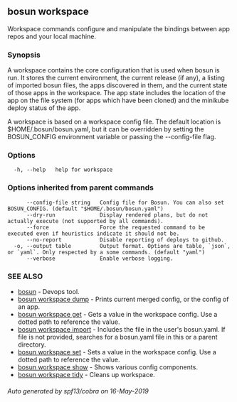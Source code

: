 ## bosun workspace

Workspace commands configure and manipulate the bindings between app repos and your local machine.

### Synopsis

A workspace contains the core configuration that is used when bosun is run.
It stores the current environment, the current release (if any), a listing of imported bosun files,
the apps discovered in them, and the current state of those apps in the workspace.
The app state includes the location of the app on the file system (for apps which have been cloned)
and the minikube deploy status of the app.

A workspace is based on a workspace config file. The default location is $HOME/.bosun/bosun.yaml,
but it can be overridden by setting the BOSUN_CONFIG environment variable or passing the --config-file flag.

### Options

```
  -h, --help   help for workspace
```

### Options inherited from parent commands

```
      --config-file string   Config file for Bosun. You can also set BOSUN_CONFIG. (default "$HOME/.bosun/bosun.yaml")
      --dry-run              Display rendered plans, but do not actually execute (not supported by all commands).
      --force                Force the requested command to be executed even if heuristics indicate it should not be.
      --no-report            Disable reporting of deploys to github.
  -o, --output table         Output format. Options are table, `json`, or `yaml`. Only respected by a some commands. (default "yaml")
      --verbose              Enable verbose logging.
```

### SEE ALSO

* [bosun](bosun.md)	 - Devops tool.
* [bosun workspace dump](bosun_workspace_dump.md)	 - Prints current merged config, or the config of an app.
* [bosun workspace get](bosun_workspace_get.md)	 - Gets a value in the workspace config. Use a dotted path to reference the value.
* [bosun workspace import](bosun_workspace_import.md)	 - Includes the file in the user's bosun.yaml. If file is not provided, searches for a bosun.yaml file in this or a parent directory.
* [bosun workspace set](bosun_workspace_set.md)	 - Sets a value in the workspace config. Use a dotted path to reference the value.
* [bosun workspace show](bosun_workspace_show.md)	 - Shows various config components.
* [bosun workspace tidy](bosun_workspace_tidy.md)	 - Cleans up workspace.

###### Auto generated by spf13/cobra on 16-May-2019
